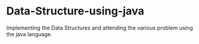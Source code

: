 # Data-Structure-using-java
Implementing the Data Structures and attending the various problem using the java language.
